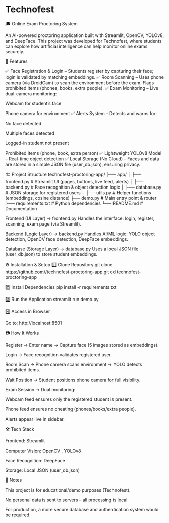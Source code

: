 # Technofest
🎓 Online Exam Proctoring System

An AI-powered proctoring application built with Streamlit, OpenCV, YOLOv8, and DeepFace.
This project was developed for Technofest, where students can explore how artificial intelligence can help monitor online exams securely.

🚀 Features

✅ Face Registration & Login – Students register by capturing their face; login is validated by matching embeddings.
✅ Room Scanning – Uses phone camera (via DroidCam) to scan the environment before the exam. Flags prohibited items (phones, books, extra people).
✅ Exam Monitoring – Live dual-camera monitoring:

Webcam for student’s face

Phone camera for environment
✅ Alerts System – Detects and warns for:

No face detected

Multiple faces detected

Logged-in student not present

Prohibited items (phone, book, extra person)
✅ Lightweight YOLOv8 Model – Real-time object detection
✅ Local Storage (No Cloud) – Faces and data are stored in a simple JSON file (user_db.json), ensuring privacy.

🏗️ Project Structure
technofest-proctoring-app/
├── app/
│   ├── frontend.py    # Streamlit UI (pages, buttons, live feed, alerts)
│   ├── backend.py     # Face recognition & object detection logic
│   ├── database.py    # JSON storage for registered users
│   ├── utils.py       # Helper functions (embeddings, cosine distance)
├── demo.py            # Main entry point & router
├── requirements.txt   # Python dependencies
└── README.md          # Documentation


Frontend (UI Layer) → frontend.py
Handles the interface: login, register, scanning, exam page (via Streamlit).

Backend (Logic Layer) → backend.py
Handles AI/ML logic: YOLO object detection, OpenCV face detection, DeepFace embeddings.

Database (Storage Layer) → database.py
Uses a local JSON file (user_db.json) to store student embeddings.

⚙️ Installation & Setup
1️⃣ Clone Repository
git clone https://github.com/<your-username>/technofest-proctoring-app.git
cd technofest-proctoring-app

2️⃣ Install Dependencies
pip install -r requirements.txt

3️⃣ Run the Application
streamlit run demo.py

4️⃣ Access in Browser

Go to: http://localhost:8501

📷 How It Works

Register → Enter name → Capture face (5 images stored as embeddings).

Login → Face recognition validates registered user.

Room Scan → Phone camera scans environment → YOLO detects prohibited items.

Wait Position → Student positions phone camera for full visibility.

Exam Session → Dual monitoring:

Webcam feed ensures only the registered student is present.

Phone feed ensures no cheating (phones/books/extra people).

Alerts appear live in sidebar.

🛠️ Tech Stack

Frontend: Streamlit

Computer Vision: OpenCV
, YOLOv8

Face Recognition: DeepFace

Storage: Local JSON (user_db.json)

🔐 Notes

This project is for educational/demo purposes (Technofest).

No personal data is sent to servers – all processing is local.

For production, a more secure database and authentication system would be required.
